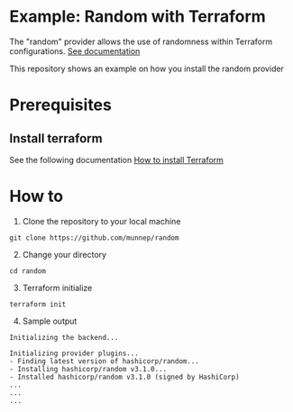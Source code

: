 # Example: Random with Terraform

The "random" provider allows the use of randomness within Terraform configurations. [See documentation](https://registry.terraform.io/providers/hashicorp/random/latest/docs) 

This repository shows an example on how you install the random provider 

# Prerequisites

## Install terraform  
See the following documentation [How to install Terraform](https://learn.hashicorp.com/tutorials/terraform/install-cli)

# How to

1. Clone the repository to your local machine
```
git clone https://github.com/munnep/random
```
2. Change your directory
```
cd random
```
3. Terraform initialize
```
terraform init
```
4. Sample output
```
Initializing the backend...

Initializing provider plugins...
- Finding latest version of hashicorp/random...
- Installing hashicorp/random v3.1.0...
- Installed hashicorp/random v3.1.0 (signed by HashiCorp)
...
...
...
```